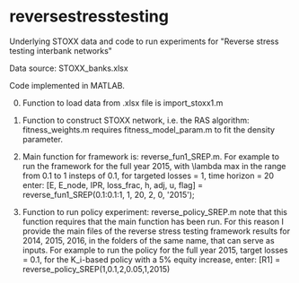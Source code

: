 # reversestresstesting
Underlying STOXX data and code to run experiments for "Reverse stress testing interbank networks"

Data source: STOXX_banks.xlsx

Code implemented in MATLAB.

0. Function to load data from .xlsx file is import_stoxx1.m

1. Function to construct STOXX network, i.e. the RAS algorithm: fitness_weights.m
	requires fitness_model_param.m to fit the density parameter.

2. Main function for framework is: reverse_fun1_SREP.m. For example to run the framework for the full year 2015, with \lambda max in the range from 0.1 to 1 insteps of 0.1, for targeted losses = 1, time horizon = 20 enter:
[E, E_node, IPR, loss_frac, h, adj, u, flag] = reverse_fun1_SREP(0.1:0.1:1, 1, 20, 2, 0, '2015');

3. Function to run policy experiment: reverse_policy_SREP.m 
	note that this function requires that the main function has been run. For this reason I provide the main files of the reverse stress testing framework results for 2014, 2015, 2016, in the folders of the same name, that can serve as inputs. For example to run the policy for the full year 2015, target losses = 0.1, for the K_i-based policy with a 5% equity increase, enter: [R1] = reverse_policy_SREP(1,0.1,2,0.05,1,2015)
